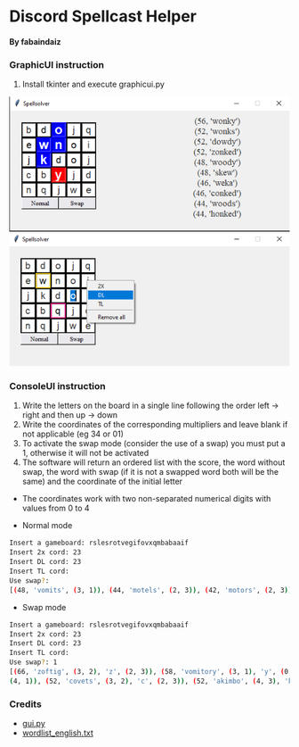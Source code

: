 # Discord Spellcast Helper
#### By fabaindaiz


### GraphicUI instruction
1. Install tkinter and execute graphicui.py

![gui image](img/gui1.png?raw=true "GUI")
![gui image](img/gui2.png?raw=true "GUI")

### ConsoleUI instruction
1. Write the letters on the board in a single line following the order left -> right and then up -> down
2. Write the coordinates of the corresponding multipliers and leave blank if not applicable (eg 34 or 01)
3. To activate the swap mode (consider the use of a swap) you must put a 1, otherwise it will not be activated
4. The software will return an ordered list with the score, the word without swap, the word with swap (if it is not a swapped word both will be the same) and the coordinate of the initial letter

- The coordinates work with two non-separated numerical digits with values from 0 to 4

- Normal mode
```bash
Insert a gameboard: rslesrotvegifovxqmbabaaif
Insert 2x cord: 23
Insert DL cord: 23
Insert TL cord: 
Use swap?: 
[(48, 'vomits', (3, 1)), (44, 'motels', (2, 3)), (42, 'motors', (2, 3)), (42, 'amigos', (1, 4)), (34, 'vomit', (3, 1)), (34, 'moves', (2, 3)), (34, 'maxi', (2, 3)), (34, 'motif', (2, 3)), (32, 'mix', (2, 3)), (30, 'tomb', (2, 1)), (30, 'motel', (2, 3)), (30, 'move', (2, 3)), (28, 'stoma', (1, 0)), (28, 'grim', (0, 2)), (28, 'omits', (3, 2)), (28, 'motor', (2, 3)), (28, 'motes', (2, 3)), (28, 'mites', (2, 3)), (28, 'ambo', (1, 4)), (28, 'amigo', (1, 4))]
```

- Swap mode
```bash
Insert a gameboard: rslesrotvegifovxqmbabaaif
Insert 2x cord: 23
Insert DL cord: 23
Insert TL cord: 
Use swap?: 1
[(66, 'zoftig', (3, 2), 'z', (2, 3)), (58, 'vomitory', (3, 1), 'y', (0, 2)), (58, 'vomitous', (3, 1), 'u', (0, 0)), (58, 'comfits', (3, 2), 'c', (4, 2)), (58, 'jabots', (2, 4), 'j', (2, 3)), (58, 'faqirs', (2, 4), 'f', (2, 3)), (54, 'fimbria', (2, 2), 'r', (4, 3)), (54, 'comfit', (3, 2), 'c', (4, 2)), (54, 'setiform', (4, 0), 'r', (3, 3)), (54, 'maxing', (2, 3), 'n', (0, 1)), (54, 'maxima', (1, 4), 'm', (0, 4)), (54, 'fibroma', (4, 4), 'r', (4, 2)), (52, 'soffit', (1, 0), 'f', (2, 3)), (52, 'tombac', (2, 1), 'c', (3, 4)), (52, 'vomited', (3, 1), 'd', (4, 0)), (52, 'tomfool', (2, 1), 'o', (1, 0)), (52, 'motleys', (2, 3), 'y', 
(4, 1)), (52, 'covets', (3, 2), 'c', (2, 3)), (52, 'akimbo', (4, 3), 'k', (4, 4)), (50, 'gimbal', (0, 2), 'l', (1, 4))]
```


### Credits
- [gui.py](https://github.com/vscala/Spellcast-Word-Finder)
- [wordlist_english.txt](https://github.com/jacksonrayhamilton/wordlist-english)